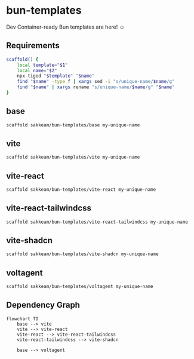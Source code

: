 # bun-templates

Dev Container-ready Bun templates are here! ☺️

## Requirements

```bash
scaffold() {
    local template="$1"
    local name="$2"
    npx tiged "$template" "$name"
    find "$name" -type f | xargs sed -i "s/unique-name/$name/g"
    find "$name" | xargs rename "s/unique-name/$name/g" "$name"
}
```

## base

```bash
scaffold sakkeam/bun-templates/base my-unique-name
```

## vite

```bash
scaffold sakkeam/bun-templates/vite my-unique-name
```

## vite-react

```bash
scaffold sakkeam/bun-templates/vite-react my-unique-name
```

## vite-react-tailwindcss

```bash
scaffold sakkeam/bun-templates/vite-react-tailwindcss my-unique-name
```

## vite-shadcn

```bash
scaffold sakkeam/bun-templates/vite-shadcn my-unique-name
```

## voltagent

```bash
scaffold sakkeam/bun-templates/voltagent my-unique-name
```

## Dependency Graph

```mermaid
flowchart TD
    base --> vite
    vite --> vite-react
    vite-react --> vite-react-tailwindcss
    vite-react-tailwindcss --> vite-shadcn

    base --> voltagent
```
